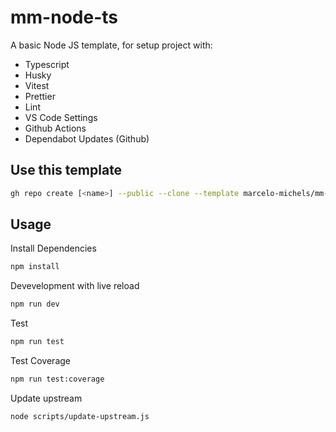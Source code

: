# mm-node-ts

A basic Node JS template, for setup project with:

- Typescript
- Husky
- Vitest
- Prettier
- Lint
- VS Code Settings
- Github Actions
- Dependabot Updates (Github)

## Use this template

```sh
gh repo create [<name>] --public --clone --template marcelo-michels/mm-node-ts
```

## Usage

Install Dependencies

```sh
npm install
```

Devevelopment with live reload

```sh
npm run dev
```

Test

```sh
npm run test
```

Test Coverage

```sh
npm run test:coverage
```

Update upstream

```sh
node scripts/update-upstream.js
```
